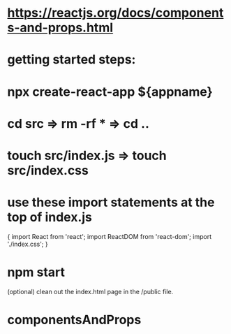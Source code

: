# https://reactjs.org/docs/components-and-props.html

# getting started steps:

# npx create-react-app ${appname}

# cd src => rm -rf \* => cd ..

# touch src/index.js => touch src/index.css

# use these import statements at the top of index.js

{
import React from 'react';
import ReactDOM from 'react-dom';
import './index.css';
}

# npm start

(optional)
clean out the index.html page in the /public file.
# componentsAndProps
